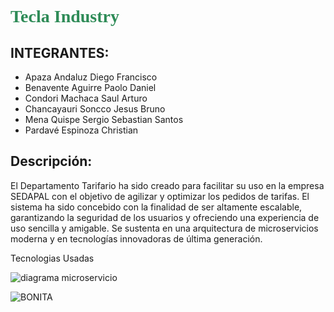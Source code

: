 <h1 style="color:#2E8B57; font-family:'Times New Roman';">Tecla Industry</h1>

## INTEGRANTES:
- Apaza Andaluz Diego Francisco
- Benavente Aguirre Paolo Daniel
- Condori Machaca Saul Arturo
- Chancayauri Soncco Jesus Bruno
- Mena Quispe Sergio Sebastian Santos
- Pardavé Espinoza Christian

## Descripción:
El Departamento Tarifario ha sido creado para facilitar su uso en la empresa SEDAPAL con el objetivo de agilizar y optimizar los pedidos de tarifas. El sistema ha sido concebido con la finalidad de ser altamente escalable, garantizando la seguridad de los usuarios y ofreciendo una experiencia de uso sencilla y amigable. Se sustenta en una arquitectura de microservicios moderna y en tecnologías innovadoras de última generación.

Tecnologias Usadas


![diagrama microservicio](https://github.com/user-attachments/assets/e47f2e57-01f9-45fa-aeb1-5286daecfe92)


![BONITA](https://github.com/user-attachments/assets/001eda68-66c9-485b-84da-096eda894ff6)
